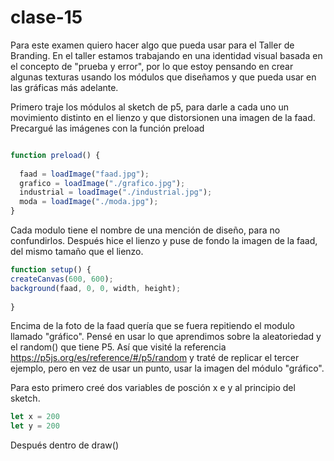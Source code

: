 # clase-15
Para este examen quiero hacer algo que pueda usar para el Taller de Branding. En el taller estamos trabajando en una identidad visual basada en el concepto de "prueba y error", por lo que estoy pensando en crear algunas texturas usando los módulos que diseñamos y que pueda usar en las gráficas más adelante. 

Primero traje los módulos al sketch de p5, para darle a cada uno un movimiento distinto en el lienzo y que distorsionen una imagen de la faad.
Precargué las imágenes con la función preload

``` javascript

function preload() {
  
  faad = loadImage("faad.jpg");
  grafico = loadImage("./grafico.jpg");
  industrial = loadImage("./industrial.jpg");
  moda = loadImage("./moda.jpg");
}
```
Cada modulo tiene el nombre de una mención de diseño, para no confundirlos. Después hice el lienzo y puse de fondo la imagen de la faad, del mismo tamaño que el lienzo.
``` javascript
function setup() {
createCanvas(600, 600);
background(faad, 0, 0, width, height);
  
}
```
Encima de la foto de la faad quería que se fuera repitiendo el modulo llamado "gráfico". Pensé en usar lo que aprendimos sobre la aleatoriedad y el random() que tiene P5. Así que visité la referencia https://p5js.org/es/reference/#/p5/random y traté de replicar el tercer ejemplo, pero en vez de usar un punto, usar la imagen del módulo "gráfico". 

Para esto primero creé dos variables de posción x e y al principio del sketch.
``` javascript
let x = 200
let y = 200
```
Después dentro de draw() 



 
